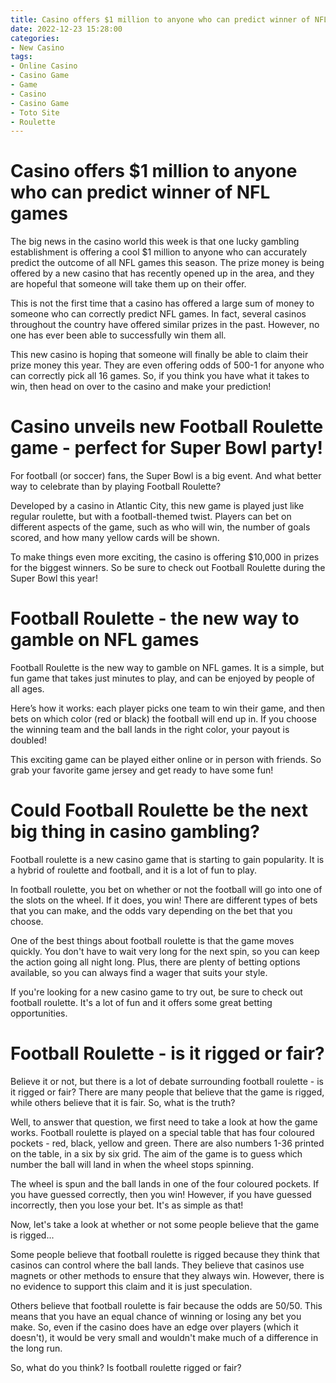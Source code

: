 ```yaml
---
title: Casino offers $1 million to anyone who can predict winner of NFL games
date: 2022-12-23 15:28:00
categories:
- New Casino
tags:
- Online Casino
- Casino Game
- Game
- Casino
- Casino Game
- Toto Site
- Roulette
---
```



#  Casino offers $1 million to anyone who can predict winner of NFL games

The big news in the casino world this week is that one lucky gambling establishment is offering a cool $1 million to anyone who can accurately predict the outcome of all NFL games this season. The prize money is being offered by a new casino that has recently opened up in the area, and they are hopeful that someone will take them up on their offer.

This is not the first time that a casino has offered a large sum of money to someone who can correctly predict NFL games. In fact, several casinos throughout the country have offered similar prizes in the past. However, no one has ever been able to successfully win them all.

This new casino is hoping that someone will finally be able to claim their prize money this year. They are even offering odds of 500-1 for anyone who can correctly pick all 16 games. So, if you think you have what it takes to win, then head on over to the casino and make your prediction!

#  Casino unveils new Football Roulette game - perfect for Super Bowl party!

For football (or soccer) fans, the Super Bowl is a big event. And what better way to celebrate than by playing Football Roulette?

Developed by a casino in Atlantic City, this new game is played just like regular roulette, but with a football-themed twist. Players can bet on different aspects of the game, such as who will win, the number of goals scored, and how many yellow cards will be shown.

To make things even more exciting, the casino is offering $10,000 in prizes for the biggest winners. So be sure to check out Football Roulette during the Super Bowl this year!

#  Football Roulette - the new way to gamble on NFL games

Football Roulette is the new way to gamble on NFL games. It is a simple, but fun game that takes just minutes to play, and can be enjoyed by people of all ages.

Here’s how it works: each player picks one team to win their game, and then bets on which color (red or black) the football will end up in. If you choose the winning team and the ball lands in the right color, your payout is doubled!

This exciting game can be played either online or in person with friends. So grab your favorite game jersey and get ready to have some fun!

#  Could Football Roulette be the next big thing in casino gambling?

Football roulette is a new casino game that is starting to gain popularity. It is a hybrid of roulette and football, and it is a lot of fun to play.

In football roulette, you bet on whether or not the football will go into one of the slots on the wheel. If it does, you win! There are different types of bets that you can make, and the odds vary depending on the bet that you choose.

One of the best things about football roulette is that the game moves quickly. You don't have to wait very long for the next spin, so you can keep the action going all night long. Plus, there are plenty of betting options available, so you can always find a wager that suits your style.

If you're looking for a new casino game to try out, be sure to check out football roulette. It's a lot of fun and it offers some great betting opportunities.

#  Football Roulette - is it rigged or fair?

Believe it or not, but there is a lot of debate surrounding football roulette - is it rigged or fair? There are many people that believe that the game is rigged, while others believe that it is fair. So, what is the truth?

Well, to answer that question, we first need to take a look at how the game works. Football roulette is played on a special table that has four coloured pockets - red, black, yellow and green. There are also numbers 1-36 printed on the table, in a six by six grid. The aim of the game is to guess which number the ball will land in when the wheel stops spinning.

The wheel is spun and the ball lands in one of the four coloured pockets. If you have guessed correctly, then you win! However, if you have guessed incorrectly, then you lose your bet. It's as simple as that!

Now, let's take a look at whether or not some people believe that the game is rigged...

Some people believe that football roulette is rigged because they think that casinos can control where the ball lands. They believe that casinos use magnets or other methods to ensure that they always win. However, there is no evidence to support this claim and it is just speculation.

Others believe that football roulette is fair because the odds are 50/50. This means that you have an equal chance of winning or losing any bet you make. So, even if the casino does have an edge over players (which it doesn't), it would be very small and wouldn't make much of a difference in the long run.

So, what do you think? Is football roulette rigged or fair?